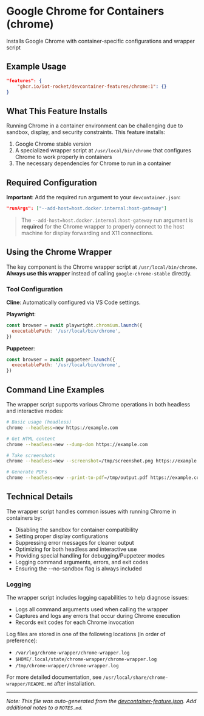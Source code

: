 
# Google Chrome for Containers (chrome)

Installs Google Chrome with container-specific configurations and wrapper script

## Example Usage

```json
"features": {
    "ghcr.io/iot-rocket/devcontainer-features/chrome:1": {}
}
```



## What This Feature Installs

Running Chrome in a container environment can be challenging due to sandbox, display, and security constraints. This feature installs:

1. Google Chrome stable version
2. A specialized wrapper script at `/usr/local/bin/chrome` that configures Chrome to work properly in containers
3. The necessary dependencies for Chrome to run in a container

## Required Configuration

**Important**: Add the required run argument to your `devcontainer.json`:

```json
"runArgs": ["--add-host=host.docker.internal:host-gateway"]
```

> The `--add-host=host.docker.internal:host-gateway` run argument is **required** for the Chrome wrapper to properly connect to the host machine for display forwarding and X11 connections.
## Using the Chrome Wrapper

The key component is the Chrome wrapper script at `/usr/local/bin/chrome`. **Always use this wrapper** instead of calling `google-chrome-stable` directly.

### Tool Configuration

**Cline**: Automatically configured via VS Code settings.

**Playwright**:
```javascript
const browser = await playwright.chromium.launch({
  executablePath: '/usr/local/bin/chrome',
})
```

**Puppeteer**:
```javascript
const browser = await puppeteer.launch({
  executablePath: '/usr/local/bin/chrome',
})
```

## Command Line Examples

The wrapper script supports various Chrome operations in both headless and interactive modes:

```bash
# Basic usage (headless)
chrome --headless=new https://example.com

# Get HTML content
chrome --headless=new --dump-dom https://example.com

# Take screenshots
chrome --headless=new --screenshot=/tmp/screenshot.png https://example.com

# Generate PDFs
chrome --headless=new --print-to-pdf=/tmp/output.pdf https://example.com
```

## Technical Details

The wrapper script handles common issues with running Chrome in containers by:

- Disabling the sandbox for container compatibility
- Setting proper display configurations
- Suppressing error messages for cleaner output
- Optimizing for both headless and interactive use
- Providing special handling for debugging/Puppeteer modes
- Logging command arguments, errors, and exit codes
- Ensuring the --no-sandbox flag is always included

### Logging

The wrapper script includes logging capabilities to help diagnose issues:

- Logs all command arguments used when calling the wrapper
- Captures and logs any errors that occur during Chrome execution
- Records exit codes for each Chrome invocation

Log files are stored in one of the following locations (in order of preference):

- `/var/log/chrome-wrapper/chrome-wrapper.log`
- `$HOME/.local/state/chrome-wrapper/chrome-wrapper.log`
- `/tmp/chrome-wrapper/chrome-wrapper.log`

For more detailed documentation, see `/usr/local/share/chrome-wrapper/README.md` after installation.

---

_Note: This file was auto-generated from the [devcontainer-feature.json](https://github.com/iot-rocket/devcontainer-features/blob/main/src/chrome/devcontainer-feature.json).  Add additional notes to a `NOTES.md`._
